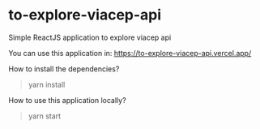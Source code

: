 # to-explore-viacep-api

Simple ReactJS application to explore viacep api

You can use this application in: https://to-explore-viacep-api.vercel.app/

How to install the dependencies?

> yarn install

How to use this application locally?

> yarn start
